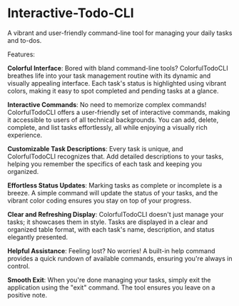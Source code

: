 # Interactive-Todo-CLI
A vibrant and user-friendly command-line tool for managing your daily tasks and to-dos.

Features:

<strong>Colorful Interface</strong>: Bored with bland command-line tools? ColorfulTodoCLI breathes life into your task management routine with its dynamic and visually appealing interface. Each task's status is highlighted using vibrant colors, making it easy to spot completed and pending tasks at a glance.

<strong>Interactive Commands</strong>: No need to memorize complex commands! ColorfulTodoCLI offers a user-friendly set of interactive commands, making it accessible to users of all technical backgrounds. You can add, delete, complete, and list tasks effortlessly, all while enjoying a visually rich experience.

<strong>Customizable Task Descriptions</strong>: Every task is unique, and ColorfulTodoCLI recognizes that. Add detailed descriptions to your tasks, helping you remember the specifics of each task and keeping you organized.

<strong>Effortless Status Updates</strong>: Marking tasks as complete or incomplete is a breeze. A simple command will update the status of your tasks, and the vibrant color coding ensures you stay on top of your progress.

<strong>Clear and Refreshing Display</strong>: ColorfulTodoCLI doesn't just manage your tasks; it showcases them in style. Tasks are displayed in a clear and organized table format, with each task's name, description, and status elegantly presented.

<strong>Helpful Assistance</strong>: Feeling lost? No worries! A built-in help command provides a quick rundown of available commands, ensuring you're always in control.

<strong>Smooth Exit</strong>: When you're done managing your tasks, simply exit the application using the "exit" command. The tool ensures you leave on a positive note.
